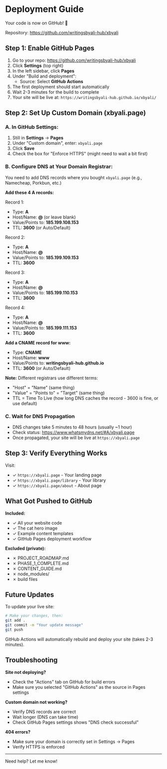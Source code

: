 # Deployment Guide

Your code is now on GitHub! 🎉

Repository: https://github.com/writingsbyali-hub/xbyali

## Step 1: Enable GitHub Pages

1. Go to your repo: https://github.com/writingsbyali-hub/xbyali
2. Click **Settings** (top right)
3. In the left sidebar, click **Pages**
4. Under "Build and deployment":
   - Source: Select **GitHub Actions**
5. The first deployment should start automatically
6. Wait 2-3 minutes for the build to complete
7. Your site will be live at: `https://writingsbyali-hub.github.io/xbyali/`

## Step 2: Set Up Custom Domain (xbyali.page)

### A. In GitHub Settings:

1. Still in **Settings** → **Pages**
2. Under "Custom domain", enter: `xbyali.page`
3. Click **Save**
4. Check the box for "Enforce HTTPS" (might need to wait a bit first)

### B. Configure DNS at Your Domain Registrar:

You need to add DNS records where you bought `xbyali.page` (e.g., Namecheap, Porkbun, etc.)

**Add these 4 A records:**

Record 1:
- Type: **A**
- Host/Name: **@** (or leave blank)
- Value/Points to: **185.199.108.153**
- TTL: **3600** (or Auto/Default)

Record 2:
- Type: **A**
- Host/Name: **@**
- Value/Points to: **185.199.109.153**
- TTL: **3600**

Record 3:
- Type: **A**
- Host/Name: **@**
- Value/Points to: **185.199.110.153**
- TTL: **3600**

Record 4:
- Type: **A**
- Host/Name: **@**
- Value/Points to: **185.199.111.153**
- TTL: **3600**

**Add a CNAME record for www:**
- Type: **CNAME**
- Host/Name: **www**
- Value/Points to: **writingsbyali-hub.github.io**
- TTL: **3600** (or Auto/Default)

**Note:** Different registrars use different terms:
- "Host" = "Name" (same thing)
- "Value" = "Points to" = "Target" (same thing)
- TTL = Time To Live (how long DNS caches the record - 3600 is fine, or use default)

### C. Wait for DNS Propagation

- DNS changes take 5 minutes to 48 hours (usually ~1 hour)
- Check status: https://www.whatsmydns.net/#A/xbyali.page
- Once propagated, your site will be live at `https://xbyali.page`

## Step 3: Verify Everything Works

Visit:
- ✓ `https://xbyali.page` - Your landing page
- ✓ `https://xbyali.page/library` - Your library
- ✓ `https://xbyali.page/about` - About page

## What Got Pushed to GitHub

**Included:**
- ✓ All your website code
- ✓ The cat hero image
- ✓ Example content templates
- ✓ GitHub Pages deployment workflow

**Excluded (private):**
- ✗ PROJECT_ROADMAP.md
- ✗ PHASE_1_COMPLETE.md
- ✗ CONTENT_GUIDE.md
- ✗ node_modules/
- ✗ build files

## Future Updates

To update your live site:

```bash
# Make your changes, then:
git add .
git commit -m "Your update message"
git push
```

GitHub Actions will automatically rebuild and deploy your site (takes 2-3 minutes).

## Troubleshooting

**Site not deploying?**
- Check the "Actions" tab on GitHub for build errors
- Make sure you selected "GitHub Actions" as the source in Pages settings

**Custom domain not working?**
- Verify DNS records are correct
- Wait longer (DNS can take time)
- Check GitHub Pages settings shows "DNS check successful"

**404 errors?**
- Make sure your domain is correctly set in Settings → Pages
- Verify HTTPS is enforced

---

Need help? Let me know!
